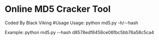 # Online MD5 Cracker Tool
Coded By Black Viking
#Usage
Usage:
	python md5.py -h/--hash <hash>

Example:
	python md5.py --hash d8578edf8458ce06fbc5bb76a58c5ca4
